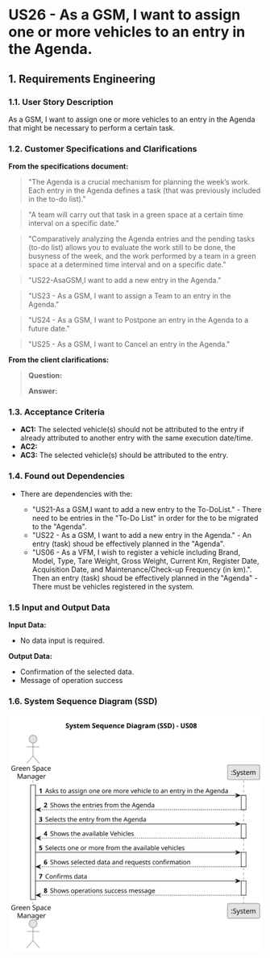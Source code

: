 # US26 - As a GSM, I want to assign one or more vehicles to an entry in the Agenda.

## 1. Requirements Engineering

### 1.1. User Story Description

As a GSM, I want to assign one or more vehicles to an entry in the Agenda that might be necessary to perform a certain task.

### 1.2. Customer Specifications and Clarifications

**From the specifications document:**

>   "The Agenda is a crucial mechanism for planning the week’s work. Each entry in the Agenda defines a task (that was previously included in the to-do list)."

>   "A team will carry out that task in a green space at a certain time interval on a specific date."

>   "Comparatively analyzing the Agenda entries and the pending tasks (to-do list) allows you to evaluate the work still to be done, the busyness of the week, and the work performed by a team in a green space at a determined time interval and on a specific date."

>   "US22-AsaGSM,I want to add a new entry in the Agenda."

>   "US23 - As a GSM, I want to assign a Team to an entry in the Agenda."

>   "US24 - As a GSM, I want to Postpone an entry in the Agenda to a future date."

>   "US25 - As a GSM, I want to Cancel an entry in the Agenda."

**From the client clarifications:**

> **Question:** 
>
> **Answer:** 


### 1.3. Acceptance Criteria

* **AC1:** The selected vehicle(s) should not be attributed to the entry if already attributed to another entry with the same execution date/time.
* **AC2:** 
* **AC3:** The selected vehicle(s) should be attributed to the entry.

### 1.4. Found out Dependencies

* There are dependencies with the:

    * "US21-As a GSM,I want to add a new entry to the To-DoList." - There need to be entries in the "To-Do List" in order for the to be migrated to the "Agenda".
    * "US22 - As a GSM, I want to add a new entry in the Agenda." - An entry (task) shoud be effectively planned in the "Agenda".
    * "US06 - As a VFM, I wish to register a vehicle including Brand, Model, Type, Tare Weight, Gross Weight, Current Km, Register Date, Acquisition Date, and Maintenance/Check-up Frequency (in km).". Then an entry (task) shoud be effectively planned in the "Agenda" - There must be vehicles registered in the system. 

### 1.5 Input and Output Data

**Input Data:**

* No data input is required.

**Output Data:**

* Confirmation of the selected data.
* Message of operation success

### 1.6. System Sequence Diagram (SSD)

![System Sequence Diagram](svg/us26-system-sequence-diagram.svg)
